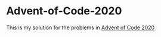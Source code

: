 # Advent-of-Code-2020
This is my solution for the problems in [Advent of Code 2020](https://adventofcode.com/)
